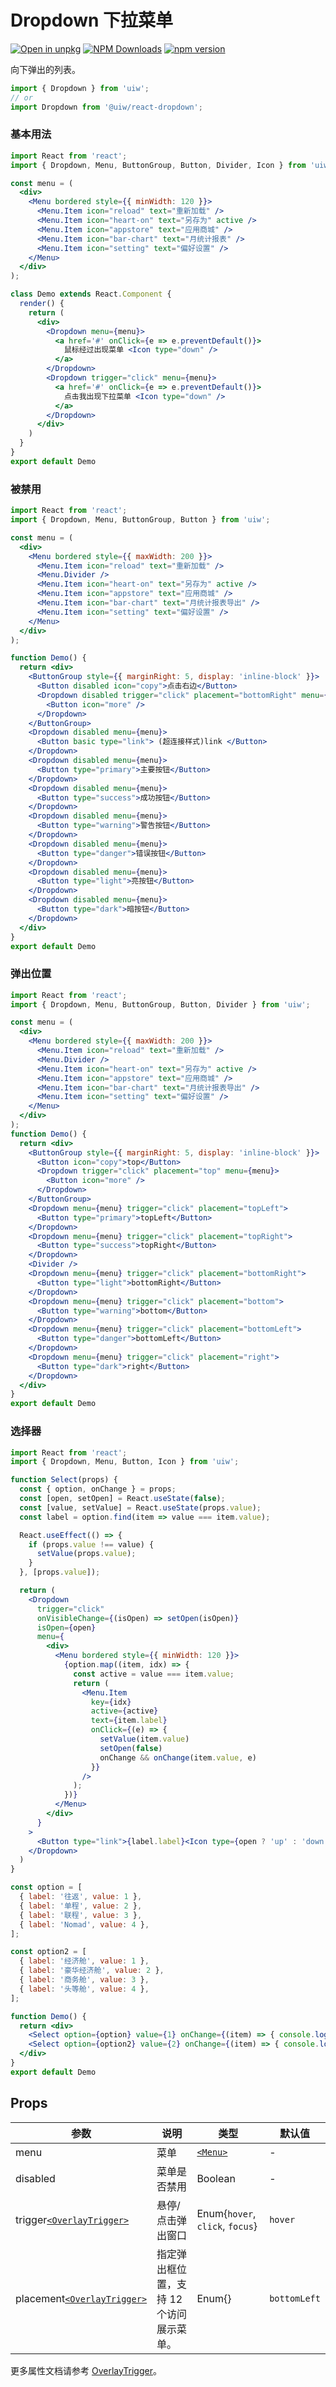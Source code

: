 Dropdown 下拉菜单
===

[![Open in unpkg](https://img.shields.io/badge/Open%20in-unpkg-blue)](https://uiwjs.github.io/npm-unpkg/#/pkg/@uiw/react-dropdown/file/README.md)
[![NPM Downloads](https://img.shields.io/npm/dm/@uiw/react-dropdown.svg?style=flat)](https://www.npmjs.com/package/@uiw/react-dropdown)
[![npm version](https://img.shields.io/npm/v/@uiw/react-dropdown.svg?label=@uiw/react-dropdown)](https://npmjs.com/@uiw/react-dropdown)

向下弹出的列表。

```jsx
import { Dropdown } from 'uiw';
// or
import Dropdown from '@uiw/react-dropdown';
```

### 基本用法

<!--rehype:bgWhite=true&codeSandbox=true&codePen=true-->
```jsx mdx:preview
import React from 'react';
import { Dropdown, Menu, ButtonGroup, Button, Divider, Icon } from 'uiw';

const menu = (
  <div>
    <Menu bordered style={{ minWidth: 120 }}>
      <Menu.Item icon="reload" text="重新加载" />
      <Menu.Item icon="heart-on" text="另存为" active />
      <Menu.Item icon="appstore" text="应用商城" />
      <Menu.Item icon="bar-chart" text="月统计报表" />
      <Menu.Item icon="setting" text="偏好设置" />
    </Menu>
  </div>
);

class Demo extends React.Component {
  render() {
    return (
      <div>
        <Dropdown menu={menu}>
          <a href='#' onClick={e => e.preventDefault()}>
            鼠标经过出现菜单 <Icon type="down" />
          </a>
        </Dropdown>
        <Dropdown trigger="click" menu={menu}>
          <a href='#' onClick={e => e.preventDefault()}>
            点击我出现下拉菜单 <Icon type="down" />
          </a>
        </Dropdown>
      </div>
    )
  }
}
export default Demo
```

### 被禁用

<!--rehype:bgWhite=true&codeSandbox=true&codePen=true-->
```jsx mdx:preview
import React from 'react';
import { Dropdown, Menu, ButtonGroup, Button } from 'uiw';

const menu = (
  <div>
    <Menu bordered style={{ maxWidth: 200 }}>
      <Menu.Item icon="reload" text="重新加载" />
      <Menu.Divider />
      <Menu.Item icon="heart-on" text="另存为" active />
      <Menu.Item icon="appstore" text="应用商城" />
      <Menu.Item icon="bar-chart" text="月统计报表导出" />
      <Menu.Item icon="setting" text="偏好设置" />
    </Menu>
  </div>
);

function Demo() {
  return <div>
    <ButtonGroup style={{ marginRight: 5, display: 'inline-block' }}>
      <Button disabled icon="copy">点击右边</Button>
      <Dropdown disabled trigger="click" placement="bottomRight" menu={menu}>
        <Button icon="more" />
      </Dropdown>
    </ButtonGroup>
    <Dropdown disabled menu={menu}>
      <Button basic type="link"> (超连接样式)link </Button>
    </Dropdown>
    <Dropdown disabled menu={menu}>
      <Button type="primary">主要按钮</Button>
    </Dropdown>
    <Dropdown disabled menu={menu}>
      <Button type="success">成功按钮</Button>
    </Dropdown>
    <Dropdown disabled menu={menu}>
      <Button type="warning">警告按钮</Button>
    </Dropdown>
    <Dropdown disabled menu={menu}>
      <Button type="danger">错误按钮</Button>
    </Dropdown>
    <Dropdown disabled menu={menu}>
      <Button type="light">亮按钮</Button>
    </Dropdown>
    <Dropdown disabled menu={menu}>
      <Button type="dark">暗按钮</Button>
    </Dropdown>
  </div>
}
export default Demo
```

### 弹出位置

<!--rehype:bgWhite=true&codeSandbox=true&codePen=true-->
```jsx mdx:preview
import React from 'react';
import { Dropdown, Menu, ButtonGroup, Button, Divider } from 'uiw';

const menu = (
  <div>
    <Menu bordered style={{ maxWidth: 200 }}>
      <Menu.Item icon="reload" text="重新加载" />
      <Menu.Divider />
      <Menu.Item icon="heart-on" text="另存为" active />
      <Menu.Item icon="appstore" text="应用商城" />
      <Menu.Item icon="bar-chart" text="月统计报表导出" />
      <Menu.Item icon="setting" text="偏好设置" />
    </Menu>
  </div>
);
function Demo() {
  return <div>
    <ButtonGroup style={{ marginRight: 5, display: 'inline-block' }}>
      <Button icon="copy">top</Button>
      <Dropdown trigger="click" placement="top" menu={menu}>
        <Button icon="more" />
      </Dropdown>
    </ButtonGroup>
    <Dropdown menu={menu} trigger="click" placement="topLeft">
      <Button type="primary">topLeft</Button>
    </Dropdown>
    <Dropdown menu={menu} trigger="click" placement="topRight">
      <Button type="success">topRight</Button>
    </Dropdown>
    <Divider />
    <Dropdown menu={menu} trigger="click" placement="bottomRight">
      <Button type="light">bottomRight</Button>
    </Dropdown>
    <Dropdown menu={menu} trigger="click" placement="bottom">
      <Button type="warning">bottom</Button>
    </Dropdown>
    <Dropdown menu={menu} trigger="click" placement="bottomLeft">
      <Button type="danger">bottomLeft</Button>
    </Dropdown>
    <Dropdown menu={menu} trigger="click" placement="right">
      <Button type="dark">right</Button>
    </Dropdown>
  </div>
}
export default Demo
```

### 选择器

<!--rehype:bgWhite=true&codeSandbox=true&codePen=true-->
```jsx mdx:preview
import React from 'react';
import { Dropdown, Menu, Button, Icon } from 'uiw';

function Select(props) {
  const { option, onChange } = props;
  const [open, setOpen] = React.useState(false);
  const [value, setValue] = React.useState(props.value);
  const label = option.find(item => value === item.value);

  React.useEffect(() => {
    if (props.value !== value) {
      setValue(props.value);
    }
  }, [props.value]);

  return (
    <Dropdown
      trigger="click"
      onVisibleChange={(isOpen) => setOpen(isOpen)}
      isOpen={open}
      menu={
        <div>
          <Menu bordered style={{ minWidth: 120 }}>
            {option.map((item, idx) => {
              const active = value === item.value;
              return (
                <Menu.Item
                  key={idx}
                  active={active}
                  text={item.label}
                  onClick={(e) => {
                    setValue(item.value)
                    setOpen(false)
                    onChange && onChange(item.value, e)
                  }}
                />
              );
            })}
          </Menu>
        </div>
      }
    >
      <Button type="link">{label.label}<Icon type={open ? 'up' : 'down'} /></Button>
    </Dropdown>
  )
}

const option = [
  { label: '往返', value: 1 },
  { label: '单程', value: 2 },
  { label: '联程', value: 3 },
  { label: 'Nomad', value: 4 },
];

const option2 = [
  { label: '经济舱', value: 1 },
  { label: '豪华经济舱', value: 2 },
  { label: '商务舱', value: 3 },
  { label: '头等舱', value: 4 },
];

function Demo() {
  return <div>
    <Select option={option} value={1} onChange={(item) => { console.log('item', item); }} />
    <Select option={option2} value={2} onChange={(item) => { console.log('item', item); }} />
  </div>
}
export default Demo
```

## Props

| 参数 | 说明 | 类型 | 默认值 |
| -------- | -------- | -------- | -------- |
| menu | 菜单 | [`<Menu>`](#/components/menu) | - |
| disabled | 菜单是否禁用 | Boolean | - |
| trigger[`<OverlayTrigger>`](#/components/overlay-trigger) | 悬停/点击弹出窗口 | Enum{`hover`, `click`, `focus`} | `hover` |
| placement[`<OverlayTrigger>`](#/components/overlay-trigger) | 指定弹出框位置，支持 12 个访问展示菜单。 | Enum{} | `bottomLeft` |

更多属性文档请参考 [OverlayTrigger](#/components/overlay-trigger)。